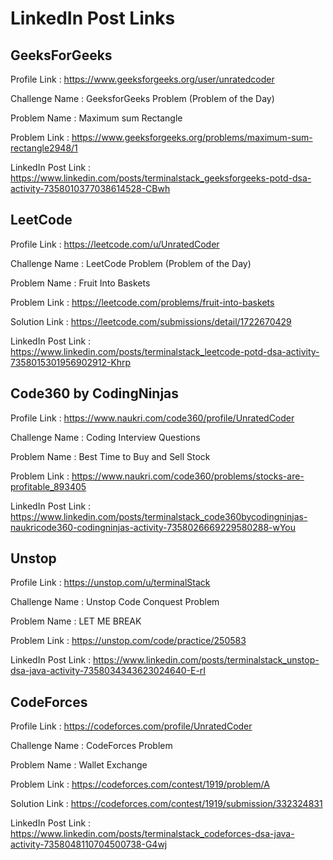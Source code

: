 # LinkedIn Post Links

## GeeksForGeeks

Profile Link : https://www.geeksforgeeks.org/user/unratedcoder

Challenge Name : GeeksforGeeks Problem (Problem of the Day)

Problem Name : Maximum sum Rectangle

Problem Link : https://www.geeksforgeeks.org/problems/maximum-sum-rectangle2948/1

LinkedIn Post Link : https://www.linkedin.com/posts/terminalstack_geeksforgeeks-potd-dsa-activity-7358010377038614528-CBwh

## LeetCode

Profile Link : https://leetcode.com/u/UnratedCoder

Challenge Name : LeetCode Problem (Problem of the Day)

Problem Name : Fruit Into Baskets

Problem Link : https://leetcode.com/problems/fruit-into-baskets

Solution Link : https://leetcode.com/submissions/detail/1722670429

LinkedIn Post Link : https://www.linkedin.com/posts/terminalstack_leetcode-potd-dsa-activity-7358015301956902912-Khrp

## Code360 by CodingNinjas

Profile Link : https://www.naukri.com/code360/profile/UnratedCoder

Challenge Name : Coding Interview Questions

Problem Name : Best Time to Buy and Sell Stock

Problem Link : https://www.naukri.com/code360/problems/stocks-are-profitable_893405

LinkedIn Post Link : https://www.linkedin.com/posts/terminalstack_code360bycodingninjas-naukricode360-codingninjas-activity-7358026669229580288-wYou

## Unstop

Profile Link : https://unstop.com/u/terminalStack

Challenge Name : Unstop Code Conquest Problem

Problem Name : LET ME BREAK

Problem Link : https://unstop.com/code/practice/250583

LinkedIn Post Link : https://www.linkedin.com/posts/terminalstack_unstop-dsa-java-activity-7358034343623024640-E-rI

## CodeForces

Profile Link : https://codeforces.com/profile/UnratedCoder

Challenge Name : CodeForces Problem

Problem Name : Wallet Exchange

Problem Link : https://codeforces.com/contest/1919/problem/A

Solution Link : https://codeforces.com/contest/1919/submission/332324831

LinkedIn Post Link : https://www.linkedin.com/posts/terminalstack_codeforces-dsa-java-activity-7358048110704500738-G4wj
